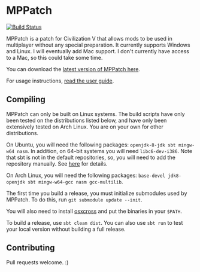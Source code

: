 MPPatch
=======

[![Build Status](https://lymia.moe/jenkins/job/MPPatch/badge/icon)](https://lymia.moe/jenkins/job/MPPatch/)

MPPatch is a patch for Civilization V that allows mods to be used in multiplayer without any special preparation.
It currently supports Windows and Linux. I will eventually add Mac support. I don't currently have access to a Mac,
so this could take some time.

You can download the [latest version of MPPatch here](https://github.com/Lymia/MPPatch/releases).

For usage instructions, [read the user guide](https://github.com/Lymia/MPPatch/wiki/User-Manual).

Compiling
---------

MPPatch can only be built on Linux systems. The build scripts have only been tested on the distributions listed below,
and have only been extensively tested on Arch Linux. You are on your own for other distributions.

On Ubuntu, you will need the following packages: `openjdk-8-jdk sbt mingw-w64 nasm`. In addition, on 64-bit systems you
will need `libc6-dev-i386`. Note that sbt is not in the default repositories, so, you will need to add the repository
manually. See [here](http://www.scala-sbt.org/0.13/tutorial/Installing-sbt-on-Linux.html) for details.

On Arch Linux, you will need the following packages: `base-devel jdk8-openjdk sbt mingw-w64-gcc nasm gcc-multilib`.

The first time you build a release, you must initialize submodules used by MPPatch. To do this, run
`git submodule update --init`.

You will also need to install [osxcross](https://github.com/tpoechtrager/osxcross) and put the binaries in your `$PATH`.

To build a release, use `sbt clean dist`. You can also use `sbt run` to test your local version without building a full
release.

Contributing
------------

Pull requests welcome. :)